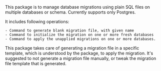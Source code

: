 This package is to manage database migrations using plain SQL files on multiple databases or schema. Currently supports only Postgres.

It includes following operations:

    - Command to generate blank migration file, with given name
    - Command to initialize the migration on one or more fresh databases
    - Command to apply the unapplied migrations on one or more databases.

This package takes care of generating a migration file in a specific template, which is understood by the package,
to apply the migration. It's suggested to not generate a migration file manually, or tweak the migration file
template that is generated.
